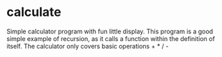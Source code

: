 # calculate
Simple calculator program with fun little display.
This program is a good simple example of recursion,
as it calls a function within the definition of itself.
The calculator only covers basic operations + * / -

